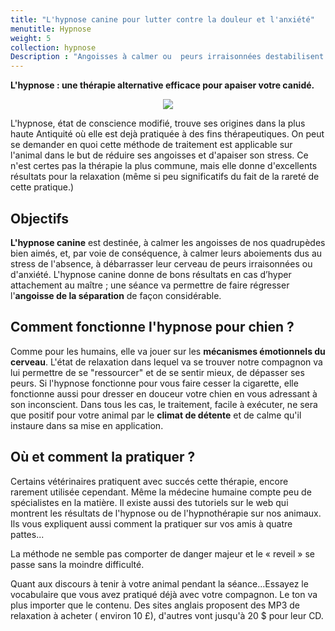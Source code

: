 ```yaml
---
title: "L'hypnose canine pour lutter contre la douleur et l'anxiété"
menutitle: Hypnose
weight: 5
collection: hypnose
Description : "Angoisses à calmer ou  peurs irraisonnées destabilisent le chien. Tentez l'hypnose, à pratiquer vous même ou à faire pratiquer."
---
```


**L'hypnose : une thérapie alternative efficace pour apaiser votre canidé.**


<center><img src= "/images/pages/hypnose.jpg"></center>

L'hypnose, état de conscience modifié, trouve ses origines dans la plus haute Antiquité où elle est dejà pratiquée à des fins thérapeutiques. On peut se demander en quoi cette méthode de traitement est applicable sur l'animal dans le but de réduire ses angoisses et d'apaiser son stress. Ce n'est certes pas la thérapie la plus commune, mais elle donne d'excellents résultats pour la relaxation (même si peu significatifs du fait de la rareté de cette pratique.)

## Objectifs
**L'hypnose canine** est destinée, à calmer les angoisses de nos quadrupèdes bien aimés, et, par voie de conséquence, à calmer leurs aboiements dus au stress de l'absence, à débarrasser leur cerveau de peurs irraisonnées ou d'anxiété.
L'hypnose canine donne de bons résultats en cas d’hyper attachement au maître ; une séance va permettre de faire régresser l'**angoisse de la séparation** de façon considérable.


## Comment fonctionne l'hypnose pour chien ?
Comme pour les humains, elle va jouer sur les **mécanismes émotionnels du cerveau**. L'état de relaxation dans lequel va se trouver notre compagnon va lui permettre de se "ressourcer" et de se sentir mieux, de dépasser ses peurs. Si l'hypnose fonctionne pour vous faire cesser la cigarette, elle fonctionne aussi pour dresser en douceur votre chien en vous adressant à son inconscient.
Dans tous les cas, le traitement, facile à exécuter, ne sera que positif pour votre animal par le **climat de détente** et de calme qu'il instaure dans sa mise en application.


## Où et comment la pratiquer ?
Certains vétérinaires pratiquent avec succés cette thérapie, encore rarement utilisée cependant. Même la médecine humaine compte peu de spécialistes en la matière.
Il existe aussi des tutoriels sur le web qui montrent les résultats de l'hypnose ou de l'hypnothérapie sur nos animaux. Ils vous expliquent aussi comment la pratiquer sur vos amis à quatre pattes...



La méthode ne semble pas comporter de danger majeur et le « reveil » se passe sans la moindre difficulté.


Quant aux discours à tenir à votre animal pendant la séance...Essayez le vocabulaire que vous avez pratiqué déjà avec votre compagnon. Le ton va plus importer que le contenu.
Des sites anglais proposent des MP3 de relaxation à acheter ( environ 10 £), d'autres vont jusqu'à 20 $ pour leur CD.



